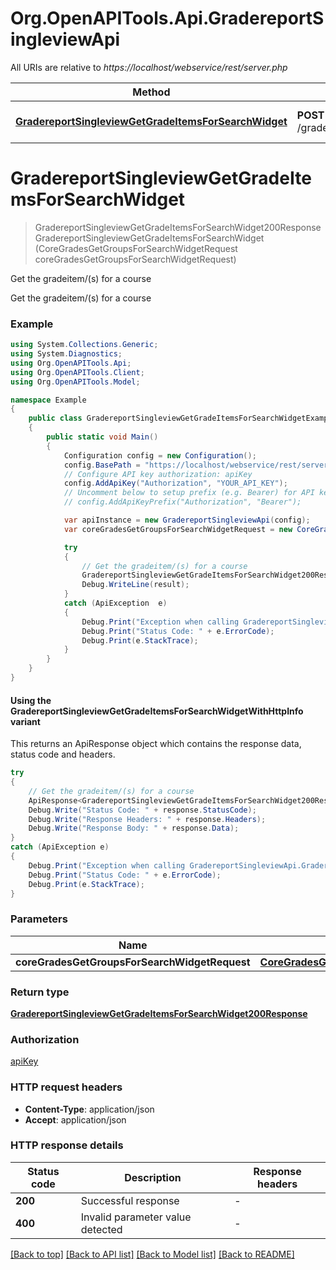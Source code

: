 # Org.OpenAPITools.Api.GradereportSingleviewApi

All URIs are relative to *https://localhost/webservice/rest/server.php*

| Method | HTTP request | Description |
|--------|--------------|-------------|
| [**GradereportSingleviewGetGradeItemsForSearchWidget**](GradereportSingleviewApi.md#gradereportsingleviewgetgradeitemsforsearchwidget) | **POST** /gradereport_singleview_get_grade_items_for_search_widget | Get the gradeitem/(s) for a course |

<a id="gradereportsingleviewgetgradeitemsforsearchwidget"></a>
# **GradereportSingleviewGetGradeItemsForSearchWidget**
> GradereportSingleviewGetGradeItemsForSearchWidget200Response GradereportSingleviewGetGradeItemsForSearchWidget (CoreGradesGetGroupsForSearchWidgetRequest coreGradesGetGroupsForSearchWidgetRequest)

Get the gradeitem/(s) for a course

Get the gradeitem/(s) for a course

### Example
```csharp
using System.Collections.Generic;
using System.Diagnostics;
using Org.OpenAPITools.Api;
using Org.OpenAPITools.Client;
using Org.OpenAPITools.Model;

namespace Example
{
    public class GradereportSingleviewGetGradeItemsForSearchWidgetExample
    {
        public static void Main()
        {
            Configuration config = new Configuration();
            config.BasePath = "https://localhost/webservice/rest/server.php";
            // Configure API key authorization: apiKey
            config.AddApiKey("Authorization", "YOUR_API_KEY");
            // Uncomment below to setup prefix (e.g. Bearer) for API key, if needed
            // config.AddApiKeyPrefix("Authorization", "Bearer");

            var apiInstance = new GradereportSingleviewApi(config);
            var coreGradesGetGroupsForSearchWidgetRequest = new CoreGradesGetGroupsForSearchWidgetRequest(); // CoreGradesGetGroupsForSearchWidgetRequest | 

            try
            {
                // Get the gradeitem/(s) for a course
                GradereportSingleviewGetGradeItemsForSearchWidget200Response result = apiInstance.GradereportSingleviewGetGradeItemsForSearchWidget(coreGradesGetGroupsForSearchWidgetRequest);
                Debug.WriteLine(result);
            }
            catch (ApiException  e)
            {
                Debug.Print("Exception when calling GradereportSingleviewApi.GradereportSingleviewGetGradeItemsForSearchWidget: " + e.Message);
                Debug.Print("Status Code: " + e.ErrorCode);
                Debug.Print(e.StackTrace);
            }
        }
    }
}
```

#### Using the GradereportSingleviewGetGradeItemsForSearchWidgetWithHttpInfo variant
This returns an ApiResponse object which contains the response data, status code and headers.

```csharp
try
{
    // Get the gradeitem/(s) for a course
    ApiResponse<GradereportSingleviewGetGradeItemsForSearchWidget200Response> response = apiInstance.GradereportSingleviewGetGradeItemsForSearchWidgetWithHttpInfo(coreGradesGetGroupsForSearchWidgetRequest);
    Debug.Write("Status Code: " + response.StatusCode);
    Debug.Write("Response Headers: " + response.Headers);
    Debug.Write("Response Body: " + response.Data);
}
catch (ApiException e)
{
    Debug.Print("Exception when calling GradereportSingleviewApi.GradereportSingleviewGetGradeItemsForSearchWidgetWithHttpInfo: " + e.Message);
    Debug.Print("Status Code: " + e.ErrorCode);
    Debug.Print(e.StackTrace);
}
```

### Parameters

| Name | Type | Description | Notes |
|------|------|-------------|-------|
| **coreGradesGetGroupsForSearchWidgetRequest** | [**CoreGradesGetGroupsForSearchWidgetRequest**](CoreGradesGetGroupsForSearchWidgetRequest.md) |  |  |

### Return type

[**GradereportSingleviewGetGradeItemsForSearchWidget200Response**](GradereportSingleviewGetGradeItemsForSearchWidget200Response.md)

### Authorization

[apiKey](../README.md#apiKey)

### HTTP request headers

 - **Content-Type**: application/json
 - **Accept**: application/json


### HTTP response details
| Status code | Description | Response headers |
|-------------|-------------|------------------|
| **200** | Successful response |  -  |
| **400** | Invalid parameter value detected |  -  |

[[Back to top]](#) [[Back to API list]](../README.md#documentation-for-api-endpoints) [[Back to Model list]](../README.md#documentation-for-models) [[Back to README]](../README.md)

